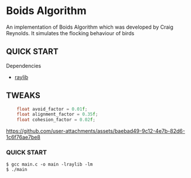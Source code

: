 # Boids Algorithm

An implementation of Boids Algorithm which was developed by Craig Reynolds.
It simulates the flocking behaviour of birds

## QUICK START

Dependencies

- [raylib](https://www.raylib.com/)

## TWEAKS

```c
    float avoid_factor = 0.01f;
    float alignment_factor = 0.35f;
    float cohesion_factor = 0.02f;
```
https://github.com/user-attachments/assets/baebad49-9c12-4e7b-82d6-1c6f76ae7be8

### QUICK START

```console
$ gcc main.c -o main -lraylib -lm
$ ./main
```

